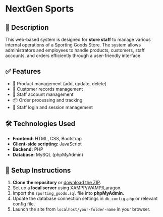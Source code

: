 # NextGen Sports

## 📄 Description
This web-based system is designed for **store staff** to manage various internal operations of a Sporting Goods Store. The system allows administrators and employees to handle products, customers, staff accounts, and orders efficiently through a user-friendly interface.

## ✅ Features
- 🧾 Product management (add, update, delete)
- 👥 Customer records management
- 👤 Staff account management
- 📦 Order processing and tracking
- 🔐 Staff login and session management

## 🛠️ Technologies Used
- **Frontend:** HTML, CSS, Bootstrap
- **Client-side scripting:** JavaScript
- **Backend:** PHP
- **Database:** MySQL (phpMyAdmin)

## 🚀 Setup Instructions

1. **Clone the repository** or [download the ZIP](https://github.com/yourusername/Sporting-Goods-Store).
2. Set up a **local server** using XAMPP/WAMP/Laragon.
3. Import the `sporting_goods.sql` file into **phpMyAdmin**.
4. Update the database connection settings in `db_config.php` or relevant config file.
5. Launch the site from `localhost/your-folder-name` in your browser.


